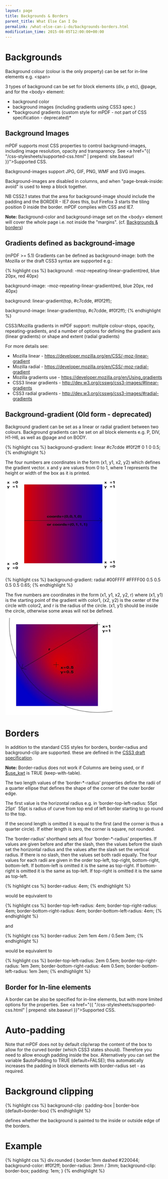 ```yaml
---
layout: page
title: Backgrounds & Borders
parent_title: What Else Can I Do
permalink: /what-else-can-i-do/backgrounds-borders.html
modification_time: 2015-08-05T12:00:00+00:00
---
```


# Backgrounds

Background colour (colour is the only property) can be set for in-line elements e.g. &lt;span&gt;

3 types of background can be set for block elements (div, p etc), @page, and for the &lt;body&gt; element:

<ul>
<li>background color</li>
<li>background images (including gradients using CSS3 spec.)</li>
<li>*background gradients (custom style for mPDF - not part of CSS specification - deprecated)*</li>
</ul>

## Background Images

mPDF supports most CSS properties to control background-images, including image resolution, opacity and transparency.
See <a href="{{ "/css-stylesheets/supported-css.html" | prepend: site.baseurl }}">Supported CSS</a>.

Background-images support JPG, GIF, PNG, WMF and SVG images.

Background-images are disabled in columns, and when "page-break-inside: avoid" is used to keep a block together.

NB CSS2.1 states that the area for background-image should include the padding and the BORDER - IE7 does this, but
Firefox 3 starts the tiling position 0 inside the border. mPDF complies with CSS and IE7.

<div class="alert alert-info" role="alert">
	<strong>Note:</strong> Background-color and background-image set on the
	&lt;body&gt; element will cover the whole page i.e. not inside the "margins". (cf.
	<a href="{{ "/what-else-can-i-do/backgrounds-borders.html" | prepend: site.baseurl }}">Backgrounds &amp; borders</a>)
</div>

## Gradients defined as background-image

(mPDF >= 5.1) Gradients can be defined as background-image: both the Mozilla or the draft CSS3 syntax are supported e.g.:

{% highlight css %}
background: -moz-repeating-linear-gradient(red, blue 20px, red 40px)

background-image: -moz-repeating-linear-gradient(red, blue 20px, red 40px)

background: linear-gradient(top, #c7cdde, #f0f2ff);

background-image: linear-gradient(top, #c7cdde, #f0f2ff);
{% endhighlight %}

CSS3/Mozilla gradients in mPDF support: multiple colour-stops, opacity, repeating-gradients, and a number of options
for defining the gradient axis (linear gradients) or shape and extent (radial gradients)

For more details see:

- Mozilla linear - https://developer.mozilla.org/en/CSS/-moz-linear-gradient
- Mozilla radial - https://developer.mozilla.org/en/CSS/-moz-radial-gradient
- Mozilla gradients use - https://developer.mozilla.org/en/Using_gradients
- CSS3 linear gradients - http://dev.w3.org/csswg/css3-images/#linear-gradients
- CSS3 radial gradients - http://dev.w3.org/csswg/css3-images/#radial-gradients

## Background-gradient (Old form - deprecated)

Background gradient can be set as a linear or radial gradient between two colours. Background gradients can be set on
all block elements e.g. P, DIV, H1-H6, as well as @page and on BODY.

{% highlight css %}
background-gradient: linear #c7cdde #f0f2ff 0 1 0 0.5;
{% endhighlight %}

The four numbers are coordinates in the form (x1, y1, x2, y2) which defines the gradient vector. x and y are values from
0 to 1, where 1 represents the height or width of the box as it is printed.

<img src="/files/images/linear_gradient_coords.jpg" alt="linear_gradient_coords.jpg" width="355" height="291" />

{% highlight css %}
background-gradient: radial #00FFFF #FFFF00 0.5 0.5 0.5 0.5 0.65;
{% endhighlight %}

The five numbers are coordinates in the form (x1, y1, x2, y2, r) where (x1, y1) is the starting point of the gradient
with color1, (x2, y2) is the center of the circle with color2, and r is the radius of the circle. (x1, y1) should be
inside the circle, otherwise some areas will not be defined.

<img src="/files/images/radial_gradient_coords.jpg" alt="radial_gradient_coords.jpg" width="342" height="308" />

# Borders

In addition to the standard CSS styles for borders, border-radius and background-clip are supported. these are defined
in the <a href="http://www.w3.org/TR/2008/WD-css3-background-20080910/#layering">CSS3 draft specification</a>.

<div class="alert alert-info" role="alert">
	<strong>Note:</strong> Border-radius does not work if Columns are being used,
	or if <span class="parameter"><a href="{{ "/reference/mpdf-variables/use-kwt.html" | prepend: site.baseurl }}">$use_kwt</a></span>
	is <span class="smallblock">TRUE</span> (keep-with-table).
</div>

The two length values of the ‘border-*-radius’ properties define the radii of a quarter ellipse that defines the shape
of the corner of the outer border edge.

The first value is the horizontal radius e.g. in ‘border-top-left-radius: 55pt 25pt’  55pt is radius of curve from top
end of left border starting to go round to the top.

If the second length is omitted it is equal to the first (and the corner is thus a quarter circle). If either length is
zero, the corner is square, not rounded.

The ‘border-radius’ shorthand sets all four ‘border-*-radius’ properties. If values are given before and after the
slash, then the values before the slash set the horizontal radius and the values after the slash set the vertical
radius. If there is no slash, then the values set both radii equally. The four values for each radii are given in
the order top-left, top-right, bottom-right, bottom-left. If bottom-left is omitted it is the same as top-right.
If bottom-right is omitted it is the same as top-left. If top-right is omitted it is the same as top-left.

{% highlight css %}
border-radius: 4em;
{% endhighlight %}

would be equivalent to

{% highlight css %}
border-top-left-radius:     4em;
border-top-right-radius:    4em;
border-bottom-right-radius: 4em;
border-bottom-left-radius:  4em;
{% endhighlight %}

and

{% highlight css %}
border-radius: 2em 1em 4em / 0.5em 3em;
{% endhighlight %}

would be equivalent to

{% highlight css %}
border-top-left-radius:     2em 0.5em;
border-top-right-radius:    1em 3em;
border-bottom-right-radius: 4em 0.5em;
border-bottom-left-radius:  1em 3em;
{% endhighlight %}

## Border for In-line elements

A border can be also be specified for in-line elements, but with more limited options for the properties. See
<a href="{{ "/css-stylesheets/supported-css.html" | prepend: site.baseurl }}">Supported CSS</a>.

# Auto-padding

Note that mPDF does not by default clip/wrap the content of the box to allow for the curved border (which CSS3 states
should). Therefore you need to allow enough padding inside the box. Alternatively you can set the variable
<span class="parameter">$autoPadding</span> to <span class="smallblock">TRUE</span>
(default=<span class="smallblock">FALSE</span>); this automatically increases the padding in block elements with
border-radius set - as required.

# Background clipping

{% highlight css %}
background-clip : padding-box | border-box (default=border-box)
{% endhighlight %}

defines whether the background is painted to the inside or outside edge of the borders.

# Example

{% highlight css %}
div.rounded {
    border:1mm dashed #220044;
    background-color: #f0f2ff;
    border-radius: 3mm / 3mm;
    background-clip: border-box;
    padding: 1em;
}
{% endhighlight %}
